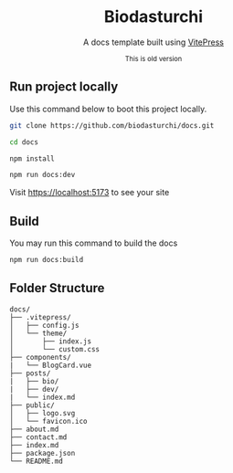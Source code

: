 <div align="center">
  <h1>Biodasturchi</h1>
  <p>A docs template built using <a href="https://vitepress.vuejs.org">VitePress</a></p>
  <small>This is old version</small>
</div>

## Run project locally

Use this command below to boot this project locally.

```bash
git clone https://github.com/biodasturchi/docs.git

cd docs

npm install

npm run docs:dev
```

Visit [https://localhost:5173](https://localhost:5173) to see your site

## Build

You may run this command to build the docs

```bash
npm run docs:build
```

## Folder Structure

```
docs/
├── .vitepress/
│   ├── config.js
│   └── theme/
│       ├── index.js
│       └── custom.css
├── components/
|   └── BlogCard.vue
├── posts/
|   ├── bio/
|   ├── dev/
|   └── index.md
├── public/
│   ├── logo.svg
│   └── favicon.ico
├── about.md
├── contact.md
├── index.md
├── package.json
└── README.md
```

